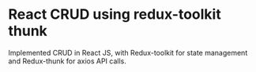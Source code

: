 # React CRUD using redux-toolkit thunk
Implemented CRUD in React JS, with Redux-toolkit for state management and Redux-thunk for axios API calls.
